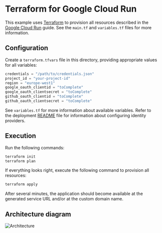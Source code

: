 # Terraform for Google Cloud Run

This example uses [Terraform](https://terraform.io) to provision all resources described in the [Google Cloud Run](../../gcp/cloudrun/README.md) guide. See the `main.tf` and `variables.tf` files for more information.

## Configuration

Create a `terraform.tfvars` file in this directory, providing appropriate values for all variables:

```tf
credentials = "/path/to/credentials.json"
project_id = "your-project-id"
region = "europe-west1"
google_oauth_clientid = "toComplete"
google_oauth_clientsecret = "toComplete"
github_oauth_clientid = "toComplete"
github_oauth_clientsecret = "toComplete"
```

See `variables.tf` for more information about available variables.
Refer to the deployment [README](../../README.md) file for information about configuring identity providers.

## Execution

Run the following commands:

```sh
terraform init
terraform plan
```

If everything looks right, execute the following command to provision all resources:

```sh
terraform apply
```

After several minutes, the application should become available at the generated service URL and/or at the custom domain name.

## Architecture diagram

![Architecture](../../gcp/cloudrun/architecture.png)
